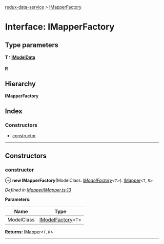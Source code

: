 [redux-data-service](../README.md) > [IMapperFactory](../interfaces/imapperfactory.md)

# Interface: IMapperFactory

## Type parameters
#### T :  [IModelData](imodeldata.md)
#### R 
## Hierarchy

**IMapperFactory**

## Index

### Constructors

* [constructor](imapperfactory.md#constructor)

---

## Constructors

<a id="constructor"></a>

###  constructor

⊕ **new IMapperFactory**(ModelClass: *[IModelFactory](imodelfactory.md)<`T`>*): [IMapper](imapper.md)<`T`, `R`>

*Defined in [Mapper/IMapper.ts:13](https://github.com/Rediker-Software/redux-data-service/blob/95a67d9/src/Mapper/IMapper.ts#L13)*

**Parameters:**

| Name | Type |
| ------ | ------ |
| ModelClass | [IModelFactory](imodelfactory.md)<`T`> |

**Returns:** [IMapper](imapper.md)<`T`, `R`>

___

